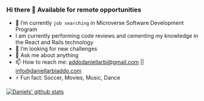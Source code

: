 ### Hi there 👋 Available for remote opportunities

<prev>
  
- 🌱 I’m currently `job searching` in Microverse Software Development Program
- I am currently performing code reviews and cementing my knowledge in the React and Rails technology
- 🤔 I’m looking for new challenges
- 💬 Ask me about anything
- 📫 How to reach me: addodaniellarbi@gmail.com || info@daniellarbiaddo.com
- ⚡ Fun fact: Soccer, Movies, Music, Dance

</prev>

[![Daniels' github stats](https://github-readme-stats.vercel.app/api?username=addod19&show_icons=true&theme=radical)](https://github.com/addod19/github-readme-stats)
